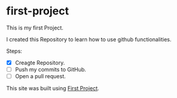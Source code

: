 # first-project
This is my first Project.

I created this Repository to learn how to use github functionalities.

Steps:

- [x] Creagte Repository.
- [ ] Push my commits to GitHub.
- [ ] Open a pull request.

This site was built using [First Project](https://github.com/samermershed/first-project).



